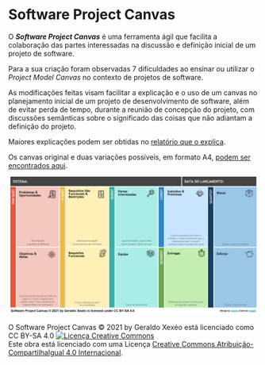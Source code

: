 # Software Project Canvas

O  _**Software Project Canvas**_ é uma ferramenta ágil que facilita a colaboração das partes interessadas na  discussão e definição inicial de um projeto de software.

Para a sua  criação foram observadas 7 dificuldades  ao ensinar ou utilizar o _Project Model Canvas_ no contexto de projetos de software.

As modificações feitas visam facilitar a explicação e o uso de um canvas no planejamento inicial de um projeto de desenvolvimento de software, além de evitar perda de tempo, durante a reunião de concepção do projeto, com discussões semânticas sobre o significado das coisas que não adiantam a definição do projeto.

Maiores explicações podem ser obtidas no [relatório que o explica](softwareprojectcanvas.pdf).

Os canvas original e duas variações possíveis, em formato A4, [podem ser encontrados aqui](dist/Software%20Project%20Canvas%20v1.0.pdf).


![Software Project Canvas](imagens/alternativa1.png "Software Project Canvas")



O Software Project Canvas © 2021 by Geraldo Xexéo está licenciado como CC BY-SA 4.0
<a rel="license" href="http://creativecommons.org/licenses/by-sa/4.0/"><img alt="Licença Creative Commons" style="border-width:0" src="https://i.creativecommons.org/l/by-sa/4.0/88x31.png" /></a><br />Este obra está licenciado com uma Licença <a rel="license" href="http://creativecommons.org/licenses/by-sa/4.0/">Creative Commons Atribuição-CompartilhaIgual 4.0 Internacional</a>.


